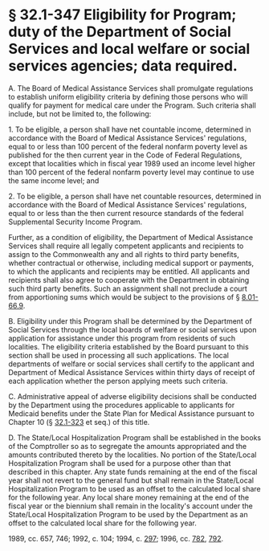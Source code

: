 # § 32.1-347 Eligibility for Program; duty of the Department of Social Services and local welfare or social services agencies; data required.

<p>A. The Board of Medical Assistance Services shall promulgate regulations to establish uniform eligibility criteria by defining those persons who will qualify for payment for medical care under the Program. Such criteria shall include, but not be limited to, the following:</p><p>1. To be eligible, a person shall have net countable income, determined in accordance with the Board of Medical Assistance Services' regulations, equal to or less than 100 percent of the federal nonfarm poverty level as published for the then current year in the Code of Federal Regulations, except that localities which in fiscal year 1989 used an income level higher than 100 percent of the federal nonfarm poverty level may continue to use the same income level; and</p><p>2. To be eligible, a person shall have net countable resources, determined in accordance with the Board of Medical Assistance Services' regulations, equal to or less than the then current resource standards of the federal Supplemental Security Income Program.</p><p>Further, as a condition of eligibility, the Department of Medical Assistance Services shall require all legally competent applicants and recipients to assign to the Commonwealth any and all rights to third party benefits, whether contractual or otherwise, including medical support or payments, to which the applicants and recipients may be entitled. All applicants and recipients shall also agree to cooperate with the Department in obtaining such third party benefits. Such an assignment shall not preclude a court from apportioning sums which would be subject to the provisions of § <a href='http://law.lis.virginia.gov/vacode/8.01-66.9/'>8.01-66.9</a>.</p><p>B. Eligibility under this Program shall be determined by the Department of Social Services through the local boards of welfare or social services upon application for assistance under this program from residents of such localities. The eligibility criteria established by the Board pursuant to this section shall be used in processing all such applications. The local departments of welfare or social services shall certify to the applicant and Department of Medical Assistance Services within thirty days of receipt of each application whether the person applying meets such criteria.</p><p>C. Administrative appeal of adverse eligibility decisions shall be conducted by the Department using the procedures applicable to applicants for Medicaid benefits under the State Plan for Medical Assistance pursuant to Chapter 10 (§ <a href='http://law.lis.virginia.gov/vacode/32.1-323/'>32.1-323</a> et seq.) of this title.</p><p>D. The State/Local Hospitalization Program shall be established in the books of the Comptroller so as to segregate the amounts appropriated and the amounts contributed thereto by the localities. No portion of the State/Local Hospitalization Program shall be used for a purpose other than that described in this chapter. Any state funds remaining at the end of the fiscal year shall not revert to the general fund but shall remain in the State/Local Hospitalization Program to be used as an offset to the calculated local share for the following year. Any local share money remaining at the end of the fiscal year or the biennium shall remain in the locality's account under the State/Local Hospitalization Program to be used by the Department as an offset to the calculated local share for the following year.</p><p>1989, cc. 657, 746; 1992, c. 104; 1994, c. <a href='http://lis.virginia.gov/cgi-bin/legp604.exe?941+ful+CHAP0297'>297</a>; 1996, cc. <a href='http://lis.virginia.gov/cgi-bin/legp604.exe?961+ful+CHAP0782'>782</a>, <a href='http://lis.virginia.gov/cgi-bin/legp604.exe?961+ful+CHAP0792'>792</a>.</p>